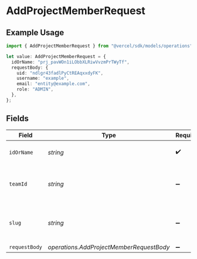 # AddProjectMemberRequest

## Example Usage

```typescript
import { AddProjectMemberRequest } from "@vercel/sdk/models/operations";

let value: AddProjectMemberRequest = {
  idOrName: "prj_pavWOn1iLObbXLRiwVvzmPrTWyTf",
  requestBody: {
    uid: "ndlgr43fadlPyCtREAqxxdyFK",
    username: "example",
    email: "entity@example.com",
    role: "ADMIN",
  },
};
```

## Fields

| Field                                                    | Type                                                     | Required                                                 | Description                                              | Example                                                  |
| -------------------------------------------------------- | -------------------------------------------------------- | -------------------------------------------------------- | -------------------------------------------------------- | -------------------------------------------------------- |
| `idOrName`                                               | *string*                                                 | :heavy_check_mark:                                       | The ID or name of the Project.                           | prj_pavWOn1iLObbXLRiwVvzmPrTWyTf                         |
| `teamId`                                                 | *string*                                                 | :heavy_minus_sign:                                       | The Team identifier to perform the request on behalf of. |                                                          |
| `slug`                                                   | *string*                                                 | :heavy_minus_sign:                                       | The Team slug to perform the request on behalf of.       |                                                          |
| `requestBody`                                            | *operations.AddProjectMemberRequestBody*                 | :heavy_minus_sign:                                       | N/A                                                      |                                                          |
